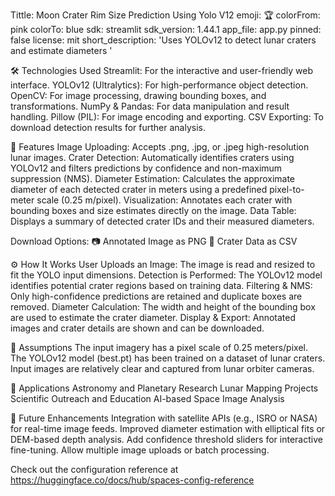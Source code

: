 Tittle: Moon Crater Rim Size Prediction Using Yolo V12
emoji: 🏆
colorFrom: pink
colorTo: blue
sdk: streamlit
sdk_version: 1.44.1
app_file: app.py
pinned: false
license: mit
short_description: 'Uses YOLOv12 to detect lunar craters and estimate diameters '

🛠️ Technologies Used
Streamlit: For the interactive and user-friendly web interface.
YOLOv12 (Ultralytics): For high-performance object detection.
OpenCV: For image processing, drawing bounding boxes, and transformations.
NumPy & Pandas: For data manipulation and result handling.
Pillow (PIL): For image encoding and exporting.
CSV Exporting: To download detection results for further analysis.

📌 Features
Image Uploading: Accepts .png, .jpg, or .jpeg high-resolution lunar images.
Crater Detection: Automatically identifies craters using YOLOv12 and filters predictions by confidence and non-maximum suppression (NMS).
Diameter Estimation: Calculates the approximate diameter of each detected crater in meters using a predefined pixel-to-meter scale (0.25 m/pixel).
Visualization: Annotates each crater with bounding boxes and size estimates directly on the image.
Data Table: Displays a summary of detected crater IDs and their measured diameters.

Download Options:
📷 Annotated Image as PNG
📄 Crater Data as CSV

⚙️ How It Works
User Uploads an Image: The image is read and resized to fit the YOLO input dimensions.
Detection is Performed: The YOLOv12 model identifies potential crater regions based on training data.
Filtering & NMS: Only high-confidence predictions are retained and duplicate boxes are removed.
Diameter Calculation: The width and height of the bounding box are used to estimate the crater diameter.
Display & Export: Annotated images and crater details are shown and can be downloaded.

📏 Assumptions
The input imagery has a pixel scale of 0.25 meters/pixel.
The YOLOv12 model (best.pt) has been trained on a dataset of lunar craters.
Input images are relatively clear and captured from lunar orbiter cameras.

🔬 Applications
Astronomy and Planetary Research
Lunar Mapping Projects
Scientific Outreach and Education
AI-based Space Image Analysis

🚀 Future Enhancements
Integration with satellite APIs (e.g., ISRO or NASA) for real-time image feeds.
Improved diameter estimation with elliptical fits or DEM-based depth analysis.
Add confidence threshold sliders for interactive fine-tuning.
Allow multiple image uploads or batch processing.



Check out the configuration reference at https://huggingface.co/docs/hub/spaces-config-reference
